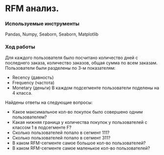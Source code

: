 # RFM анализ.

### Используемые инструменты
Pandas, Numpy, Seaborn, Seaborn, Matplotlib

### Ход работы

Для каждого пользователя было посчитано количество дней с последнего заказа, количество заказов, общая сумма по всем заказам. 
Пользователи были разделены по 3-м показателям:
- Recency (давность)
- Frequency (частота)
- Monetary (деньги)
В каждом подсегменте пользователи поделены на 4 класса.

Найдены ответы на следующие вопросы:

- Какое максимальное кол-во покупок было совершено одним пользователем?
- Какая нижняя граница у количества покупок у пользователей с классом 1 в подсегменте F?
- Сколько пользователей попало в сегмент 111?
- Сколько пользователей попало в сегмент 311?
- В каком RFM-сегменте самое большое кол-во пользователей?
- В каком RFM-сегменте самое маленькое кол-во пользователей?